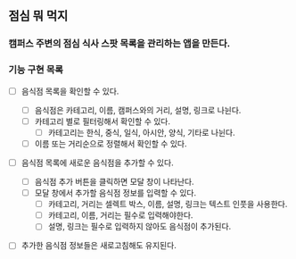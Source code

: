 ## 점심 뭐 먹지

### 캠퍼스 주변의 점심 식사 스팟 목록을 관리하는 앱을 만든다.

### 기능 구현 목록

- [ ] 음식점 목록을 확인할 수 있다.

  - [ ] 음식점은 카테고리, 이름, 캠퍼스와의 거리, 설명, 링크로 나뉜다.
  - [ ] 카테고리 별로 필터링해서 확인할 수 있다.
    - [ ] 카테고리는 한식, 중식, 일식, 아시안, 양식, 기타로 나뉜다.
  - [ ] 이름 또는 거리순으로 정렬해서 확인할 수 있다.

- [ ] 음식점 목록에 새로운 음식점을 추가할 수 있다.
  - [ ] 음식점 추가 버튼을 클릭하면 모달 창이 나타난다.
  - [ ] 모달 창에서 추가할 음식점 정보를 입력할 수 있다.
    - [ ] 카테고리, 거리는 셀렉트 박스, 이름, 설명, 링크는 텍스트 인풋을 사용한다.
    - [ ] 카테고리, 이름, 거리는 필수로 입력해야한다.
    - [ ] 설명, 링크는 필수로 입력하지 않아도 음식점이 추가된다.
- [ ] 추가한 음식점 정보들은 새로고침해도 유지된다.
